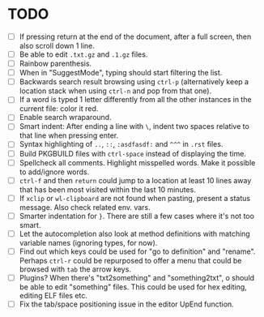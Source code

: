 # TODO

- [ ] If pressing return at the end of the document, after a full screen, then also scroll down 1 line.
- [ ] Be able to edit `.txt.gz` and `.1.gz` files.
- [ ] Rainbow parenthesis.
- [ ] When in "SuggestMode", typing should start filtering the list.
- [ ] Backwards search result browsing using `ctrl-p` (alternatively keep a location stack when using `ctrl-n` and pop from that one).
- [ ] If a word is typed 1 letter differently from all the other instances in the current file: color it red.
- [ ] Enable search wraparound.
- [ ] Smart indent: After ending a line with `\`, indent two spaces relative to that line when pressing enter.
- [ ] Syntax highlighting of `..`, `::`, `:asdfasdf:` and `^^^` in `.rst` files.
- [ ] Build PKGBUILD files with `ctrl-space` instead of displaying the time.
- [ ] Spellcheck all comments. Highlight misspelled words. Make it possible to add/ignore words.
- [ ] `ctrl-f` and then `return` could jump to a location at least 10 lines away that has been most visited within the last 10 minutes.
- [ ] If `xclip` or `wl-clipboard` are not found when pasting, present a status message. Also check related env. vars.
- [ ] Smarter indentation for `}`. There are still a few cases where it's not too smart.
- [ ] Let the autocompletion also look at method definitions with matching variable names (ignoring types, for now).
- [ ] Find out which keys could be used for "go to definition" and "rename". Perhaps `ctrl-r` could be repurposed to offer a menu that could be browsed with `tab` the arrow keys.
- [ ] Plugins? When there's "txt2something" and "something2txt", o should be able to edit "something" files. This could be used for hex editing, editing ELF files etc.
- [ ] Fix the tab/space positioning issue in the editor UpEnd function.
